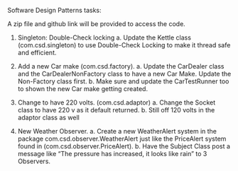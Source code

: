 Software Design Patterns tasks:

A zip file and github link will be provided to access the code.

1.	Singleton: Double-Check locking
a.	Update the Kettle class (com.csd.singleton) to use Double-Check Locking to make it thread safe and efficient.

2.	Add a new Car make (com.csd.factory).
a.	Update the CarDealer class and the CarDealerNonFactory class to have a new Car Make. Update the Non-Factory class first.
b.	Make sure and update the CarTestRunner too to shown the new Car make getting created.

3.	Change to have 220 volts. (com.csd.adaptor)
a.	Change the Socket class to have 220 v as it default returned.
b.	Still off 120 volts in the adaptor class as well

4.	New Weather Observer.
a.	Create a  new WeatherAlert system in the package com.csd.observer.WeatherAlert just like the PriceAlert system found in (com.csd.observer.PriceAlert).
b.	Have the Subject Class post a message like “The pressure has increased, it looks like rain” to 3 Observers.


